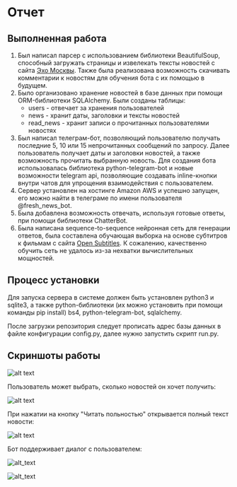 # Отчет
## Выполненная работа
1. Был написал парсер с использованием библиотеки BeautifulSoup, способный загружать страницы и извелекать тексты новостей с сайта [Эхо Москвы](http://echo.msk.ru/). Также была реализована возможность скачивать комментарии к новостям для обучения бота с их помощью в будущем.
2. Было организовано хранение новостей в базе данных при помощи ORM-библиотеки SQLAlchemy. Были созданы таблицы: 
    * users - отвечает за хранения пользователей
    * news - хранит даты, заголовки и тексты новостей
    * read_news - хранит записи о прочитанных пользователями новостях
3. Был написал телеграм-бот, позволяющий пользователю получать последние 5, 10 или 15 непрочитанных сообщений по запросу. Далее пользователь получает даты и заголовки новостей, а также возможность прочитать выбранную новость. Для создания бота использовалась библиотека python-telegram-bot и новые возможности telegram api, позволяющие создавать inline-кнопки внутри чатов для упрощения взаимодействия с пользователем.
4. Сервер установлен на хостинге Amazon AWS и успешно запущен, его можно найти в телеграме по имени пользователя @fresh_news_bot.
5. Была добавлена возможность отвечать, используя готовые ответы, при помощи библиотеки ChatterBot.
6. Была написана sequence-to-sequence нейронная сеть для генерации ответов, была составлена обучающая выборка на основе субтитров к фильмам с сайта [Open Subtitles](https://www.opensubtitles.org/). К сожалению, качественно обучить сеть не удалось из-за нехватки вычислительных мощностей.
 
## Процесс установки
Для запуска сервера в системе должен быть установлен python3 и sqlite3, а также python-библиотеки (их можно установить при помощи команды pip install) bs4, python-telegram-bot, sqlalchemy.

После загрузки репозитория следует прописать адрес базы данных в файле конфигурации config.py, далее нужно запустить скрипт run.py.

## Скриншоты работы
![alt text](https://pp.userapi.com/c637817/v637817018/39e7e/7utNgaXkW_8.jpg)

Пользователь может выбрать, сколько новостей он хочет получить:

![alt text](https://pp.userapi.com/c637817/v637817018/39e85/fom-nKIcODE.jpg)

При нажатии на кнопку "Читать польностью" открывается полный текст новости:

![alt text](https://pp.userapi.com/c637817/v637817018/39e8c/cRuvweKRNrc.jpg)

Бот поддерживает диалог с пользователем:

![alt_text](https://pp.userapi.com/c836723/v836723018/43824/-_MA41pBhXE.jpg)

![alt_text](https://pp.userapi.com/c836723/v836723018/4382b/2YYwF5jkr00.jpg)

